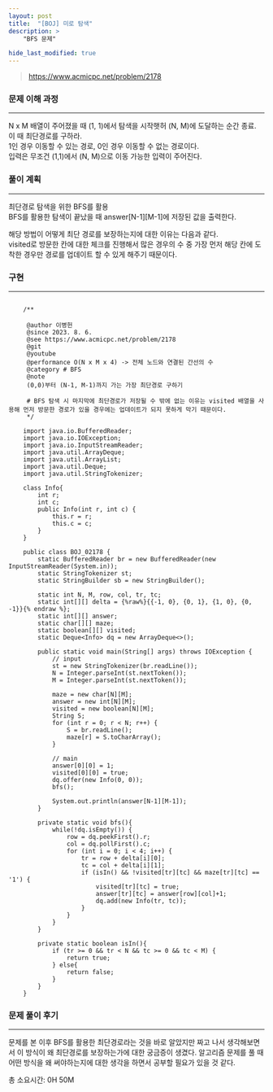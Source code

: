 ```yaml
---
layout: post
title:  "[BOJ] 미로 탐색"
description: >
    "BFS 문제"

hide_last_modified: true
---
```

> <https://www.acmicpc.net/problem/2178>

### 문제 이해 과정
***
N x M 배열이 주어졌을 때 (1, 1)에서 탐색을 시작햇허 (N, M)에 도달하는 순간 종료. 이 때 최단경로를 구하라.      
1인 경우 이동할 수 있는 경로, 0인 경우 이동할 수 없는 경로이다.   
입력은 무조건 (1,1)에서 (N, M)으로 이동 가능한 입력이 주어진다.   

### 풀이 계획
***
최단경로 탐색을 위한 BFS를 활용   
BFS를 활용한 탐색이 끝났을 때 answer[N-1][M-1]에 저장된 값을 출력한다.    
   
해당 방법이 어떻게 최단 경로를 보장하는지에 대한 이유는 다음과 같다.   
visited로 방문한 칸에 대한 체크를 진행해서 많은 경우의 수 중 가장 먼저 해당 칸에 도착한 경우만 경로를 업데이트 할 수 있게 해주기 때문이다.   

### 구현
***

```

	/**

	 @author 이병헌
	 @since 2023. 8. 6.
	 @see https://www.acmicpc.net/problem/2178
	 @git
	 @youtube
	 @performance O(N x M x 4) -> 전체 노드와 연결된 간선의 수
	 @category # BFS
	 @note
	 (0,0)부터 (N-1, M-1)까지 가는 가장 최단경로 구하기

	 # BFS 탐색 시 마지막에 최단경로가 저장될 수 밖에 없는 이유는 visited 배열을 사용해 먼저 방문한 경로가 있을 경우에는 업데이트가 되지 못하게 막기 때문이다.
	 */

	import java.io.BufferedReader;
	import java.io.IOException;
	import java.io.InputStreamReader;
	import java.util.ArrayDeque;
	import java.util.ArrayList;
	import java.util.Deque;
	import java.util.StringTokenizer;

	class Info{
		int r;
		int c;
		public Info(int r, int c) {
			this.r = r;
			this.c = c;
		}
	}

	public class BOJ_02178 {
		static BufferedReader br = new BufferedReader(new InputStreamReader(System.in));
		static StringTokenizer st;
		static StringBuilder sb = new StringBuilder();

		static int N, M, row, col, tr, tc;
		static int[][] delta = {%raw%}{{-1, 0}, {0, 1}, {1, 0}, {0, -1}}{% endraw %};
		static int[][] answer;
		static char[][] maze;
		static boolean[][] visited;
		static Deque<Info> dq = new ArrayDeque<>();

		public static void main(String[] args) throws IOException {
			// input
			st = new StringTokenizer(br.readLine());
			N = Integer.parseInt(st.nextToken());
			M = Integer.parseInt(st.nextToken());

			maze = new char[N][M];
			answer = new int[N][M];
			visited = new boolean[N][M];
			String S;
			for (int r = 0; r < N; r++) {
				S = br.readLine();
				maze[r] = S.toCharArray();
			}

			// main
			answer[0][0] = 1;
			visited[0][0] = true;
			dq.offer(new Info(0, 0));
			bfs();

			System.out.println(answer[N-1][M-1]);
		}

		private static void bfs(){
			while(!dq.isEmpty()) {
				row = dq.peekFirst().r;
				col = dq.pollFirst().c;
				for (int i = 0; i < 4; i++) {
					tr = row + delta[i][0];
					tc = col + delta[i][1];
					if (isIn() && !visited[tr][tc] && maze[tr][tc] == '1') {
						visited[tr][tc] = true;
						answer[tr][tc] = answer[row][col]+1;
						dq.add(new Info(tr, tc));
					}
				}
			}
		}

		private static boolean isIn(){
			if (tr >= 0 && tr < N && tc >= 0 && tc < M) {
				return true;
			} else{
				return false;
			}
		}
	}

```

### 문제 풀이 후기
***
문제를 본 이후 BFS를 활용한 최단경로라는 것을 바로 알았지만 짜고 나서 생각해보면서 이 방식이 왜 최단경로를 보장하는가에 대한 궁금증이 생겼다. 알고리즘 문제를 풀 때 어떤 방식을 왜 써야하는지에 대한 생각을 하면서 공부할 필요가 있을 것 같다. 

총 소요시간: 0H 50M